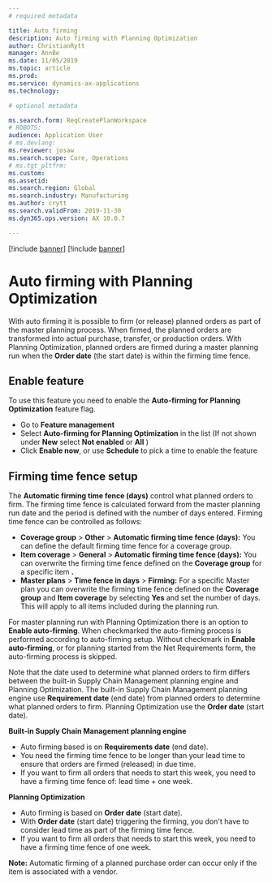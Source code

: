```yaml
---
# required metadata

title: Auto firming
description: Auto firming with Planning Optimization
author: ChristianRytt
manager: AnnBe
ms.date: 11/05/2019
ms.topic: article
ms.prod: 
ms.service: dynamics-ax-applications
ms.technology: 

# optional metadata

ms.search.form: ReqCreatePlanWorkspace
# ROBOTS: 
audience: Application User
# ms.devlang: 
ms.reviewer: josaw
ms.search.scope: Core, Operations
# ms.tgt_pltfrm: 
ms.custom: 
ms.assetid: 
ms.search.region: Global
ms.search.industry: Manufacturing
ms.author: crytt
ms.search.validFrom: 2019-11-30
ms.dyn365.ops.version: AX 10.0.7

---
```


[!include [banner](../includes/preview-banner.md)]
[!include [banner](../includes/banner.md)]

# Auto firming with Planning Optimization

With auto firming it is possible to firm (or release) planned orders as part of the master planning process. When firmed, the planned orders are transformed into actual purchase, transfer, or production orders. With Planning Optimization, planned orders are firmed during a master planning run when the **Order date** (the start date) is within the firming time fence.

## Enable feature

To use this feature you need to enable the **Auto-firming for Planning Optimization** feature flag.

- Go to **Feature management**
- Select **Auto-firming for Planning Optimization** in the list (If not shown under **New** select **Not enabled** or **All** )
- Click **Enable now**, or use **Schedule** to pick a time to enable the feature

## Firming time fence setup

The **Automatic firming time fence (days)** control what planned orders to firm. The firming time fence is calculated forward from the master planning run date and the period is defined with the number of days entered. Firming time fence can be controlled as follows:

- **Coverage group** > **Other** > **Automatic firming time fence (days):** You can define the default firming time fence for a coverage group.
- **Item coverage** > **General** > **Automatic firming time fence (days):** You can overwrite the firming time fence defined on the **Coverage group** for a specific item **.**
- **Master plans** > **Time fence in days** > **Firming:** For a specific Master plan you can overwrite the firming time fence defined on the **Coverage group** and **Item coverage** by selecting **Yes** and set the number of days. This will apply to all items included during the planning run.

For master planning run with Planning Optimization there is an option to **Enable auto-firming**. When checkmarked the auto-firming process is performed according to auto-firming setup. Without checkmark in **Enable auto-firming**, or for planning started from the Net Requirements form, the auto-firming process is skipped.

Note that the date used to determine what planned orders to firm differs between the built-in Supply Chain Management planning engine and Planning Optimization. The built-in Supply Chain Management planning engine use **Requirement date** (end date) from planned orders to determine what planned orders to firm. Planning Optimization use the **Order date** (start date).

**Built-in Supply Chain Management planning engine**

- Auto firming based is on **Requirements date** (end date).
- You need the firming time fence to be longer than your lead time to ensure that orders are firmed (released) in due time.
- If you want to firm all orders that needs to start this week, you need to have a firming time fence of: lead time + one week.

**Planning Optimization**

- Auto firming is based on **Order date** (start date).
- With **Order date** (start date) triggering the firming, you don't have to consider lead time as part of the firming time fence.
- If you want to firm all orders that needs to start this week, you need to have a firming time fence of one week.

**Note:** Automatic firming of a planned purchase order can occur only if the item is associated with a vendor.
